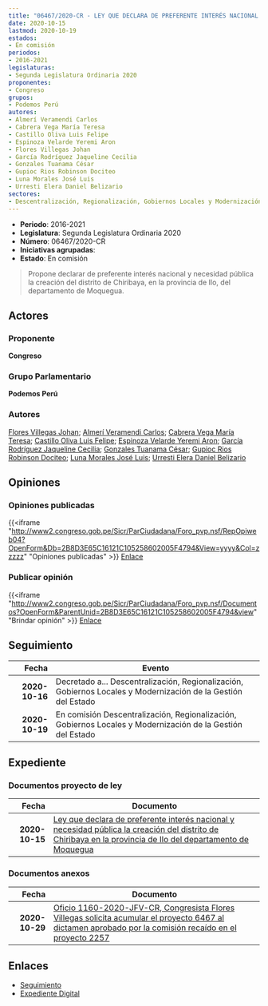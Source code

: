```yaml
---
title: "06467/2020-CR - LEY QUE DECLARA DE PREFERENTE INTERÉS NACIONAL Y NECESIDAD PÚBLICA LA CREACIÓN DEL DISTRITO DE CHIIRIBAYA EN LA PROVINCIA DE ILO DEL DEPARTAMENTO DE MOQUEGUA"
date: 2020-10-15
lastmod: 2020-10-19
estados:
- En comisión
periodos:
- 2016-2021
legislaturas:
- Segunda Legislatura Ordinaria 2020
proponentes:
- Congreso
grupos:
- Podemos Perú
autores:
- Almerí Veramendi Carlos
- Cabrera Vega María Teresa
- Castillo Oliva Luis Felipe
- Espinoza Velarde Yeremi Aron
- Flores Villegas Johan
- García Rodríguez Jaqueline Cecilia
- Gonzales Tuanama César
- Gupioc Rios Robinson Dociteo
- Luna Morales José Luis
- Urresti Elera Daniel Belizario
sectores:
- Descentralización, Regionalización, Gobiernos Locales y Modernización de la Gestión del Estado
---
```

- **Periodo**: 2016-2021
- **Legislatura**: Segunda Legislatura Ordinaria 2020
- **Número**: 06467/2020-CR
- **Iniciativas agrupadas**: 
- **Estado**: En comisión

> Propone declarar de preferente interés nacional y necesidad pública la creación del distrito de Chiribaya, en la provincia de Ilo, del departamento de Moquegua.


## Actores

### Proponente

**Congreso**

### Grupo Parlamentario

**Podemos Perú**

### Autores

[Flores Villegas Johan](mailto:mailto:jfloresv@congreso.gob.pe); [Almerí Veramendi Carlos](mailto:mailto:calmeri@congreso.gob.pe); [Cabrera Vega María Teresa](mailto:mailto:mcabrera@congreso.gob.pe); [Castillo Oliva Luis Felipe](mailto:mailto:lcastilloo@congreso.gob.pe); [Espinoza Velarde Yeremi Aron](mailto:mailto:yespinoza@congreso.gob.pe); [García Rodríguez Jaqueline Cecilia](mailto:mailto:jgarciar@congreso.gob.pe); [Gonzales Tuanama César](mailto:mailto:cgonzales@congreso.gob.pe); [Gupioc Rios Robinson Dociteo](mailto:mailto:rgupioc@congreso.gob.pe); [Luna Morales José Luis](mailto:mailto:jlunam@congreso.gob.pe); [Urresti Elera Daniel Belizario](mailto:mailto:durresti@congreso.gob.pe)

## Opiniones

### Opiniones publicadas

{{<iframe "http://www2.congreso.gob.pe/Sicr/ParCiudadana/Foro_pvp.nsf/RepOpiweb04?OpenForm&Db=2B8D3E65C16121C105258602005F4794&View=yyyy&Col=zzzzz" "Opiniones publicadas" >}}
[Enlace](http://www2.congreso.gob.pe/Sicr/ParCiudadana/Foro_pvp.nsf/RepOpiweb04?OpenForm&Db=2B8D3E65C16121C105258602005F4794&View=yyyy&Col=zzzzz)

### Publicar opinión

{{<iframe "http://www2.congreso.gob.pe/Sicr/ParCiudadana/Foro_pvp.nsf/Documentos?OpenForm&ParentUnid=2B8D3E65C16121C105258602005F4794&view" "Brindar opinión" >}}
[Enlace](http://www2.congreso.gob.pe/Sicr/ParCiudadana/Foro_pvp.nsf/Documentos?OpenForm&ParentUnid=2B8D3E65C16121C105258602005F4794&view)


## Seguimiento

| Fecha | Evento |
|------:|--------|
| **2020-10-16** | Decretado a... Descentralización, Regionalización, Gobiernos Locales y Modernización de la Gestión del Estado |
| **2020-10-19** | En comisión Descentralización, Regionalización, Gobiernos Locales y Modernización de la Gestión del Estado |

## Expediente

### Documentos proyecto de ley

| Fecha | Documento |
|------:|-----------|
| **2020-10-15** | [Ley que declara de preferente interés nacional y necesidad pública la creación del distrito de Chiribaya en la provincia de Ilo del departamento de Moquegua](http://www.leyes.congreso.gob.pe/Documentos/2016_2021/Proyectos_de_Ley_y_de_Resoluciones_Legislativas/PL06467-20201015.pdf) |

### Documentos anexos

| Fecha | Documento |
|------:|-----------|
| **2020-10-29** | [Oficio 1160-2020-JFV-CR, Congresista Flores Villegas solicita acumular el proyecto 6467 al dictamen aprobado por la comisión recaído en el proyecto 2257](http://www.leyes.congreso.gob.pe/Documentos/2016_2021/Oficios/Congresistas/OFICIO-1160-2020-JFV-CR.pdf) |

## Enlaces

- [Seguimiento](http://www2.congreso.gob.pe/Sicr/TraDocEstProc/CLProLey2016.nsf/f7fff46988ca05b1052578e100829cc7/a670227bf1d8366a052586020078e115?OpenDocument)
- [Expediente Digital](http://www2.congreso.gob.pe/Sicr/TraDocEstProc/Expvirt_2011.nsf/visbusqptramdoc1621/06467?opendocument)

